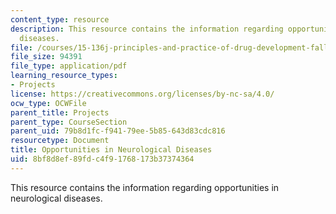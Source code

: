 ```yaml
---
content_type: resource
description: This resource contains the information regarding opportunities in neurological
  diseases.
file: /courses/15-136j-principles-and-practice-of-drug-development-fall-2013/8bf8d8ef89fdc4f91768173b37374364_MIT15_136JF13_Opp_Neuro_Dis.pdf
file_size: 94391
file_type: application/pdf
learning_resource_types:
- Projects
license: https://creativecommons.org/licenses/by-nc-sa/4.0/
ocw_type: OCWFile
parent_title: Projects
parent_type: CourseSection
parent_uid: 79b8d1fc-f941-79ee-5b85-643d83cdc816
resourcetype: Document
title: Opportunities in Neurological Diseases
uid: 8bf8d8ef-89fd-c4f9-1768-173b37374364
---
```

This resource contains the information regarding opportunities in neurological diseases.